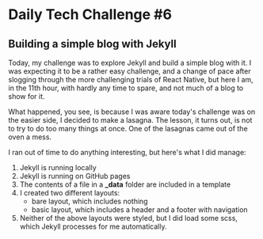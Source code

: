 # Daily Tech Challenge #6
## Building a simple blog with Jekyll

Today, my challenge was to explore Jekyll and build a simple blog with it. I was
expecting it to be a rather easy challenge, and a change of pace after slogging
through the more challenging trials of React Native, but here I am, in the 11th
hour, with hardly any time to spare, and not much of a blog to show for it.

What happened, you see, is because I was aware today's challenge was on the
easier side, I decided to make a lasagna. The lesson, it turns out, is not to
try to do too many things at once. One of the lasagnas came out of the oven a
mess.

I ran out of time to do anything interesting, but here's what I did manage:

1. Jekyll is running locally
2. Jekyll is running on GitHub pages
3. The contents of a file in a **_data** folder are included in a template
4. I created two different layouts:
   - bare layout, which includes nothing
   - basic layout, which includes a header and a footer with navigation
5. Neither of the above layouts were styled, but I did load some scss, which
   Jekyll processes for me automatically.
